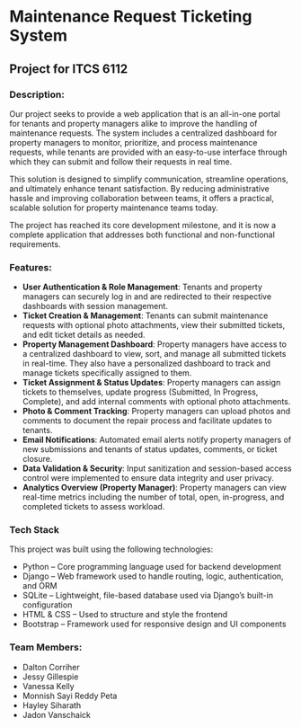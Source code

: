 # Maintenance Request Ticketing System
## Project for ITCS 6112

### Description:
Our project seeks to provide a web application that is an all-in-one portal for tenants and property managers alike to improve the handling of maintenance requests. The system includes a centralized dashboard for property managers to monitor, prioritize, and process maintenance requests, while tenants are provided with an easy-to-use interface through which they can submit and follow their requests in real time.

This solution is designed to simplify communication, streamline operations, and ultimately enhance tenant satisfaction. By reducing administrative hassle and improving collaboration between teams, it offers a practical, scalable solution for property maintenance teams today.

The project has reached its core development milestone, and it is now a complete application that addresses both functional and non-functional requirements.

### Features:
- **User Authentication & Role Management**: Tenants and property managers can securely log in and are redirected to their respective dashboards with session management.
- **Ticket Creation & Management**: Tenants can submit maintenance requests with optional photo attachments, view their submitted tickets, and edit ticket details as needed.
- **Property Management Dashboard**: Property managers have access to a centralized dashboard to view, sort, and manage all submitted tickets in real-time. They also have a personalized dashboard to track and manage tickets specifically assigned to them.
- **Ticket Assignment & Status Updates**: Property managers can assign tickets to themselves, update progress (Submitted, In Progress, Complete), and add internal comments with optional photo attachments.
- **Photo & Comment Tracking**: Property managers can upload photos and comments to document the repair process and facilitate updates to tenants.
- **Email Notifications**: Automated email alerts notify property managers of new submissions and tenants of status updates, comments, or ticket closure.
- **Data Validation & Security**: Input sanitization and session-based access control were implemented to ensure data integrity and user privacy.
- **Analytics Overview (Property Manager)**: Property managers can view real-time metrics including the number of total, open, in-progress, and completed tickets to assess workload.

### Tech Stack
This project was built using the following technologies:
- Python – Core programming language used for backend development
- Django – Web framework used to handle routing, logic, authentication, and ORM
- SQLite – Lightweight, file-based database used via Django’s built-in configuration
- HTML & CSS – Used to structure and style the frontend
- Bootstrap – Framework used for responsive design and UI components

### Team Members:
- Dalton Corriher
- Jessy Gillespie
- Vanessa Kelly
- Monnish Sayi Reddy Peta
- Hayley Siharath
- Jadon Vanschaick
